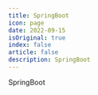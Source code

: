 ```yaml
---
title: SpringBoot
icon: page 
date: 2022-09-15
isOriginal: true
index: false
article: false
description: SpringBoot
---
```


SpringBoot
<!-- more -->

